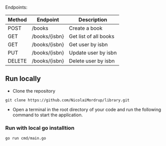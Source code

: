 Endpoints: 

| Method        | Endpoint      |  Description             |
| ------------- | ------------- | ------------------------ |
| POST          | /books        | Create a book            |
| GET           | /books/{isbn}         | Get list of all books    |
| GET           | /books/{isbn}   | Get user by isbn           |
| PUT           | /books/{isbn}   | Update user by isbn      |
| DELETE        | /books/{isbn}   | Delete user by isbn      |

## Run locally

- Clone the repository
```
git clone https://github.com/NicolaiMordrup/library.git
```
-  Open a terminal in the root directory of your code and run the following command to start the application.

### Run with local go installtion
```
go run cmd/main.go
```